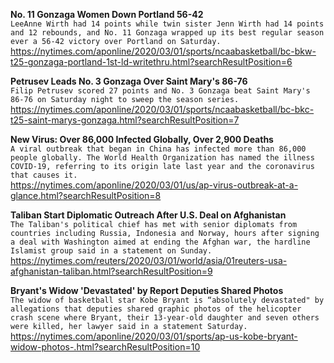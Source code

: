 **No. 11 Gonzaga Women Down Portland 56-42**\
`LeeAnne Wirth had 14 points while twin sister Jenn Wirth had 14 points and 12 rebounds, and No. 11 Gonzaga wrapped up its best regular season ever a 56-42 victory over Portland on Saturday. `\
https://nytimes.com/aponline/2020/03/01/sports/ncaabasketball/bc-bkw-t25-gonzaga-portland-1st-ld-writethru.html?searchResultPosition=6

**Petrusev Leads No. 3 Gonzaga Over Saint Mary's 86-76**\
`Filip Petrusev scored 27 points and No. 3 Gonzaga beat Saint Mary's 86-76 on Saturday night to sweep the season series.`\
https://nytimes.com/aponline/2020/03/01/sports/ncaabasketball/bc-bkc-t25-saint-marys-gonzaga.html?searchResultPosition=7

**New Virus: Over 86,000 Infected Globally, Over 2,900 Deaths**\
`A viral outbreak that began in China has infected more than 86,000 people globally. The World Health Organization has named the illness COVID-19, referring to its origin late last year and the coronavirus that causes it. `\
https://nytimes.com/aponline/2020/03/01/us/ap-virus-outbreak-at-a-glance.html?searchResultPosition=8

**Taliban Start Diplomatic Outreach After U.S. Deal on Afghanistan**\
`The Taliban's political chief has met with senior diplomats from countries including Russia, Indonesia and Norway, hours after signing a deal with Washington aimed at ending the Afghan war, the hardline Islamist group said in a statement on Sunday.  `\
https://nytimes.com/reuters/2020/03/01/world/asia/01reuters-usa-afghanistan-taliban.html?searchResultPosition=9

**Bryant's Widow 'Devastated' by Report Deputies Shared Photos**\
`The widow of basketball star Kobe Bryant is “absolutely devastated" by allegations that deputies shared graphic photos of the helicopter crash scene where Bryant, their 13-year-old daughter and seven others were killed, her lawyer said in a statement Saturday.`\
https://nytimes.com/aponline/2020/03/01/sports/ap-us-kobe-bryant-widow-photos-.html?searchResultPosition=10

